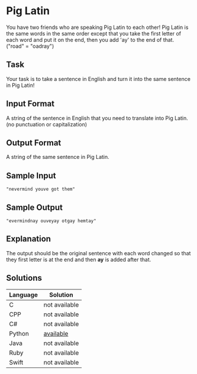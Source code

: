 # Pig Latin   
You have two friends who are speaking Pig Latin to each other! Pig Latin is the same words in the same order except that you take the first letter of each word and put it on the end, then you add 'ay' to the end of that. ("road" = "oadray")

## Task 
Your task is to take a sentence in English and turn it into the same sentence in Pig Latin!

## Input Format  
A string of the sentence in English that you need to translate into Pig Latin. (no punctuation or capitalization)

## Output Format  
A string of the same sentence in Pig Latin.

## Sample Input  
```
"nevermind youve got them"
```

## Sample Output  
```
"evermindnay ouveyay otgay hemtay"
```

## Explanation
The output should be the original sentence with each word changed so that they first letter is at the end and then **ay** is added after that.

## Solutions

Language | Solution
---------|---------
C | not available
CPP | not available
C# | not available
Python | [available](https://raw.githubusercontent.com/chankruze/challenges/master/sololearn/PigLatin/PigLatin.py)
Java | not available
Ruby | not available
Swift | not available